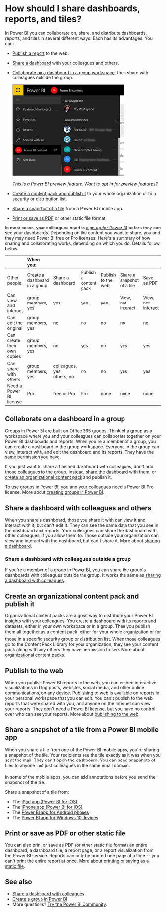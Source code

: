 <properties
   pageTitle="How should I share dashboards, reports, and tiles?"
   description="In Power BI you can share dashboards, reports, and tiles in several different ways. Each has its advantages."
   services="powerbi"
   documentationCenter=""
   authors="ajayan"
   manager="erikre"
   backup="maggiesMSFT"
   editor=""
   tags=""
   qualityFocus="no"
   qualityDate=""/>

<tags
   ms.service="powerbi"
   ms.devlang="NA"
   ms.topic="article"
   ms.tgt_pltfrm="NA"
   ms.workload="powerbi"
   ms.date="02/02/2017"
   ms.author="ajayan"/>

# How should I share dashboards, reports, and tiles?  

In Power BI you can collaborate on, share, and distribute dashboards, reports, and tiles in several different ways. Each has its advantages. You can:

- [Publish a report](powerbi-service-how-should-i-share-my-dashboard.md#publish-to-the-web) to the web.
- [Share a dashboard](powerbi-service-how-should-i-share-my-dashboard.md#share-a-dashboard-with-colleagues-and-others) with your colleagues and others.
- [Collaborate on a dashboard in a group workspace](powerbi-service-how-should-i-share-my-dashboard.md#create-a-dashboard-in-a-group), then share with colleagues outside the group.

    ![](media/powerbi-service-how-should-i-share-my-dashboard/power-bi-share-groups.png)

    *This is a Power BI preview feature. Want to [opt in for preview features](powerbi-service-preview-features.md)?*

- [Create a content pack and publish it](powerbi-service-how-should-i-share-my-dashboard.md#create-a-content-pack-and-publish-it) to your whole organization or to a security or distribution list.
- [Share a snapshot of a tile](powerbi-service-how-should-i-share-my-dashboard.md#share-a-snapshot-of-a-tile-from-a-power-bi-mobile-app) from a Power BI mobile app.
- [Print or save as PDF](powerbi-service-how-should-i-share-my-dashboard.md#print-or-save-as-PDF-or-other-static-file) or other static file format.

In most cases, your colleagues need to [sign up for Power BI](https://powerbi.microsoft.com/) before they can see your dashboards. Depending on the content you want to share, you and they may need Power BI free or Pro licenses.
Here's a summary of how sharing and collaborating works, depending on which you do. Details follow below.

|        | When you: |  |  |  |  |  |
|:------------------------|:----------------------------|:----------------------------------------|:---------------------------------|:-----------------------------|:-----------------------------|:-----------------------------|
| Other people:         | Create a dashboard in a group | Share a dashboard | Publish a content pack | Publish to the web | Share a snapshot of a tile | Save as PDF |
| Can view and interact       | group members, yes   | yes                         | yes                              | yes                          | View, not interact | View, not interact |
| Can edit the original       | group members, yes  | no                          | no                               | no                           | no | no |
| Can create their own copies | group members, yes  | no                          | yes                              | no                           | yes | yes |
| Can share with others       | group members, yes  | colleagues, yes. others, no | no                               | no                           | yes | yes |
| Need a Power BI license       | Pro   | free or Pro | Pro  | none  | none | none |

## Collaborate on a dashboard in a group  
Groups in Power BI are built on Office 365 groups. Think of a group as a workspace where you and your colleagues can collaborate together on your Power BI dashboards and reports. When you're a member of a group, you can create a dashboard in the group workspace. Everyone in the group can view, interact with, and edit the dashboard and its reports. They have the same permission you have. 

If you just want to share a finished dashboard with colleagues, don't add those colleagues to the group. Instead, [share the dashboard](powerbi-service-how-should-i-share-my-dashboard.md#share-a-dashboard-with-colleagues-and-others) with them, or [create an organizational content pack](powerbi-service-how-should-i-share-my-dashboard.md##create-an-organizational-content-pack-and-publish-it) and publish it. 

To use groups in Power BI, you and your colleagues need a Power BI Pro license. More about [creating groups in Power BI](powerbi-service-create-a-group-in-power-bi.md).

## Share a dashboard with colleagues and others 
When you share a dashboard, those you share it with can view it and interact with it, but can't edit it. They can see the same data that you see in the dashboard and reports. Your colleagues can share the dashboard with other colleagues, if you allow them to. Those outside your organization can view and interact with the dashboard, but can't share it. More about [sharing a dashboard](powerbi-service-share-unshare-dashboard.md).

### Share a dashboard with colleagues outside a group  
If you're a member of a group in Power BI, you can share the group's dashboards with colleagues outside the group. It works the same as [sharing a dashboard with colleagues](powerbi-service-share-unshare-dashboard.md).

## Create an organizational content pack and publish it  
Organizational content packs are a great way to distribute your Power BI insights with your colleagues. You create a dashboard with its reports and datasets, either in your own workspace or in a group. Then you publish them all together as a content pack &#151; either for your whole organization or for those in a specific security group or distribution list. When those colleagues go to the Content Pack Library for your organization, they see your content pack along with any others they have permission to see. More about [organizational content packs](powerbi-service-organizational-content-packs-introduction.md).  

## Publish to the web

When you publish Power BI reports to the web, you can embed interactive visualizations in blog posts, websites, social media, and other online communications, on any device. Publishing to web is available on reports in your personal workspace that you can edit. You can't publish to the web reports that were shared with you, and anyone on the Internet can view your reports. They don't need a Power BI license, but you have no control over who can see your reports. More about [publishing to the web](powerbi-service-publish-to-web.md).

## Share a snapshot of a tile from a Power BI mobile app
When you share a tile from one of the Power BI mobile apps, you're sharing a snapshot of the tile. Your recipients see the tile exactly as it was when you sent the mail. They can't open the dashboard. You can send snapshots of tiles to anyone &#151; not just colleagues in the same email domain.

In some of the mobile apps, you can add annotations before you send the snapshot of the tile.

Share a snapshot of a tile from:

- The [iPad app (Power BI for iOS)](powerbi-mobile-annotate-and-share-a-snapshot-from-the-ipad-app.md)
- The [iPhone app (Power BI for iOS)](powerbi-mobile-annotate-and-share-a-tile-from-the-iphone-app.md)
- The [Power BI app for Android phones](powerbi-mobile-annotate-and-share-a-tile-from-the-android-app.md)
- The [Power BI app for Windows 10 devices](powerbi-mobile-annotate-and-share-a-snapshot-from-the-windows-app.md)

## Print or save as PDF or other static file

You can also print or save as PDF (or other static file format) an entire dashboard, a dashboard tile, a report page, or a report visualization from the Power BI service. Reports can only be printed one page at a time -- you can't print the entire report at once. More about [printing or saving as a static file](powerbi-service-print.md).

## See also
-   [Share a dashboard with colleagues](powerbi-service-share-unshare-dashboard.md)
-   [Create a group in Power BI](powerbi-service-create-a-group-in-power-bi.md)
-   More questions? [Try the Power BI Community](http://community.powerbi.com/).



